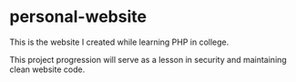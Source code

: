 # personal-website

This is the website I created while 
learning PHP in college.

This project progression will serve 
as a lesson in security and maintaining 
clean website code.

